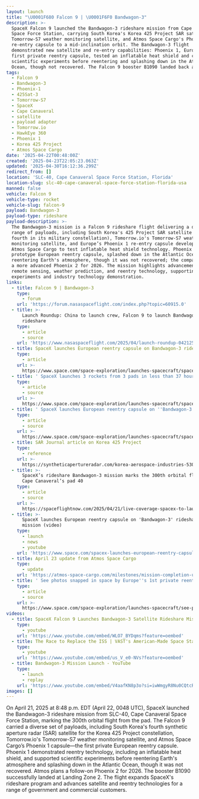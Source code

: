 ```yaml
---
layout: launch
title: "\U0001F680 Falcon 9 | \U0001F6F0 Bandwagon-3"
description: >-
  SpaceX Falcon 9 launched the Bandwagon-3 rideshare mission from Cape Canaveral
  Space Force Station, carrying South Korea's Korea 425 Project SAR satellite,
  Tomorrow-S7 weather monitoring satellite, and Atmos Space Cargo's Phoenix 1
  re-entry capsule to a mid-inclination orbit. The Bandwagon-3 flight
  demonstrated new satellite and re-entry capabilities: Phoenix 1, Europe's
  first private reentry capsule, tested an inflatable heat shield and conducted
  scientific experiments before reentering and splashing down in the Atlantic
  Ocean, though not recovered. The Falcon 9 booster B1090 landed back at LZ-2.
tags:
  - Falcon 9
  - Bandwagon-3
  - Phoenix-1
  - 425Sat-3
  - Tomorrow-S7
  - SpaceX
  - Cape Canaveral
  - satellite
  - payload adapter
  - Tomorrow.io
  - HawkEye 360
  - Phoenix 1
  - Korea 425 Project
  - Atmos Space Cargo
date: '2025-04-22T00:48:00Z'
created: '2025-04-23T22:05:23.063Z'
updated: '2025-04-30T16:12:36.299Z'
redirect_from: []
location: 'SLC-40, Cape Canaveral Space Force Station, Florida'
location-slug: slc-40-cape-canaveral-space-force-station-florida-usa
manned: false
vehicle: Falcon 9
vehicle-type: rocket
vehicle-slug: falcon-9
payload: Bandwagon-3
payload-type: rideshare
payload-description: >-
  The Bandwagon-3 mission is a Falcon 9 rideshare flight delivering a diverse
  range of payloads, including South Korea's 425 Project SAR satellite (the
  fourth in its military constellation), Tomorrow.io's Tomorrow-S7 weather
  monitoring satellite, and Europe’s Phoenix 1 re-entry capsule developed by
  Atmos Space Cargo to test inflatable heat shield technology. Phoenix 1, a
  prototype European reentry capsule, splashed down in the Atlantic Ocean after
  reentering Earth's atmosphere, though it was not recovered; the company plans
  a more advanced Phoenix 2 for 2026. The mission highlights advancements in
  remote sensing, weather prediction, and reentry technology, supporting
  experiments and industry technology demonstration.
links:
  - title: Falcon 9 | Bandwagon-3
    type:
      - forum
    url: 'https://forum.nasaspaceflight.com/index.php?topic=60915.0'
  - title: >-
      Launch Roundup: China to launch crew, Falcon 9 to launch Bandwagon
      rideshare
    type:
      - article
      - source
    url: 'https://www.nasaspaceflight.com/2025/04/launch-roundup-042125/'
  - title: SpaceX launches European reentry capsule on Bandwagon-3 rideshare mission
    type:
      - article
    url: >-
      https://www.space.com/space-exploration/launches-spacecraft/spacex-launches-european-reentry-capsule-on-bandwagon-3-rideshare-mission
  - title: ' SpaceX launches 3 rockets from 3 pads in less than 37 hours (photos) '
    type:
      - article
      - source
    url: >-
      https://www.space.com/space-exploration/launches-spacecraft/spacex-launches-3-rockets-from-3-pads-in-less-than-37-hours-photos
  - title: ' SpaceX launches European reentry capsule on ''Bandwagon-3'' rideshare mission (video) '
    type:
      - article
      - source
    url: >-
      https://www.space.com/space-exploration/launches-spacecraft/spacex-launches-european-reentry-capsule-on-bandwagon-3-rideshare-mission
  - title: SAR Journal article on Korea 425 Project
    type:
      - reference
    url: >-
      https://syntheticapertureradar.com/korea-aerospace-industries-530-million-dollar-sar-mission/
  - title: >-
      SpaceX’s rideshare Bandwagon-3 mission marks the 300th orbital flight from
      Cape Canaveral’s pad 40
    type:
      - article
      - source
    url: >-
      https://spaceflightnow.com/2025/04/21/live-coverage-spacex-to-launch-bandwagon-3-rideshare-mission-on-falcon-9-rocket-from-cape-canaveral/
  - title: >-
      SpaceX launches European reentry capsule on 'Bandwagon-3' rideshare
      mission (video)
    type:
      - launch
      - news
      - youtube
    url: 'https://www.space.com/spacex-launches-european-reentry-capsule-bandwagon-3'
  - title: April 23 update from Atmos Space Cargo
    type:
      - update
    url: 'https://atmos-space-cargo.com/milestones/mission-completion-update/'
  - title: ' See photos snapped in space by Europe''s 1st private reentry capsule '
    type:
      - article
      - source
    url: >-
      https://www.space.com/space-exploration/launches-spacecraft/see-photos-snapped-in-space-by-europes-1st-private-reentry-capsule
videos:
  - title: SpaceX Falcon 9 Launches Bandwagon-3 Satellite Rideshare Mission
    type:
      - youtube
    url: 'https://www.youtube.com/embed/WLO7_BYDqms?feature=oembed'
  - title: The Race to Replace the ISS | VAST's American-Made Space Station
    type:
      - youtube
    url: 'https://www.youtube.com/embed/us_V_e0-NVs?feature=oembed'
  - title: Bandwagon-3 Mission Launch - YouTube
    type:
      - launch
      - replay
    url: 'https://www.youtube.com/embed/V4aafKN8p3o?si=iwWmgyR8Nu0CQtcR'
images: []
---
```

On April 21, 2025 at 8:48 p.m. EDT (April 22, 0048 UTC), SpaceX launched the Bandwagon-3 rideshare mission from SLC-40, Cape Canaveral Space Force Station, marking the 300th orbital flight from the pad. The Falcon 9 carried a diverse set of payloads, including South Korea's fourth synthetic aperture radar (SAR) satellite for the Korea 425 Project constellation, Tomorrow.io's Tomorrow-S7 weather monitoring satellite, and Atmos Space Cargo’s Phoenix 1 capsule—the first private European reentry capsule. Phoenix 1 demonstrated reentry technology, including an inflatable heat shield, and supported scientific experiments before reentering Earth's atmosphere and splashing down in the Atlantic Ocean, though it was not recovered. Atmos plans a follow-on Phoenix 2 for 2026. The booster B1090 successfully landed at Landing Zone 2. The flight expands SpaceX's rideshare program and advances satellite and reentry technologies for a range of government and commercial customers.
